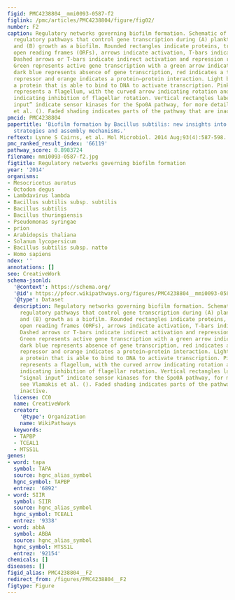 ```yaml
---
figid: PMC4238804__mmi0093-0587-f2
figlink: /pmc/articles/PMC4238804/figure/fig02/
number: F2
caption: Regulatory networks governing biofilm formation. Schematic of the complex
  regulatory pathways that control gene transcription during (A) planktonic growth
  and (B) growth as a biofilm. Rounded rectangles indicate proteins, triangles indicate
  open reading frames (ORFs), arrows indicate activation, T-bars indicate repression.
  Dashed arrows or T-bars indicate indirect activation and repression respectively.
  Green represents active gene transcription with a green arrow indicating translation,
  dark blue represents absence of gene transcription, red indicates a transcriptional
  repressor and orange indicates a protein–protein interaction. Light blue indicates
  a protein that is able to bind to DNA to activate transcription. Pink structure
  represents a flagellum, with the curved arrow indicating rotation and the cross
  indicating inhibition of flagellar rotation. Vertical rectangles labelled with “signal
  input” indicate sensor kinases for the Spo0A pathway, for more details see Vlamakis
  et al. (). Faded shading indicates parts of the pathway that are inactive.
pmcid: PMC4238804
papertitle: 'Biofilm formation by Bacillus subtilis: new insights into regulatory
  strategies and assembly mechanisms.'
reftext: Lynne S Cairns, et al. Mol Microbiol. 2014 Aug;93(4):587-598.
pmc_ranked_result_index: '66119'
pathway_score: 0.8983724
filename: mmi0093-0587-f2.jpg
figtitle: Regulatory networks governing biofilm formation
year: '2014'
organisms:
- Mesocricetus auratus
- Octodon degus
- Lambdavirus lambda
- Bacillus subtilis subsp. subtilis
- Bacillus subtilis
- Bacillus thuringiensis
- Pseudomonas syringae
- prion
- Arabidopsis thaliana
- Solanum lycopersicum
- Bacillus subtilis subsp. natto
- Homo sapiens
ndex: ''
annotations: []
seo: CreativeWork
schema-jsonld:
  '@context': https://schema.org/
  '@id': https://pfocr.wikipathways.org/figures/PMC4238804__mmi0093-0587-f2.html
  '@type': Dataset
  description: Regulatory networks governing biofilm formation. Schematic of the complex
    regulatory pathways that control gene transcription during (A) planktonic growth
    and (B) growth as a biofilm. Rounded rectangles indicate proteins, triangles indicate
    open reading frames (ORFs), arrows indicate activation, T-bars indicate repression.
    Dashed arrows or T-bars indicate indirect activation and repression respectively.
    Green represents active gene transcription with a green arrow indicating translation,
    dark blue represents absence of gene transcription, red indicates a transcriptional
    repressor and orange indicates a protein–protein interaction. Light blue indicates
    a protein that is able to bind to DNA to activate transcription. Pink structure
    represents a flagellum, with the curved arrow indicating rotation and the cross
    indicating inhibition of flagellar rotation. Vertical rectangles labelled with
    “signal input” indicate sensor kinases for the Spo0A pathway, for more details
    see Vlamakis et al. (). Faded shading indicates parts of the pathway that are
    inactive.
  license: CC0
  name: CreativeWork
  creator:
    '@type': Organization
    name: WikiPathways
  keywords:
  - TAPBP
  - TCEAL1
  - MTSS1L
genes:
- word: tapa
  symbol: TAPA
  source: hgnc_alias_symbol
  hgnc_symbol: TAPBP
  entrez: '6892'
- word: SIIR
  symbol: SIIR
  source: hgnc_alias_symbol
  hgnc_symbol: TCEAL1
  entrez: '9338'
- word: abbA
  symbol: ABBA
  source: hgnc_alias_symbol
  hgnc_symbol: MTSS1L
  entrez: '92154'
chemicals: []
diseases: []
figid_alias: PMC4238804__F2
redirect_from: /figures/PMC4238804__F2
figtype: Figure
---
```

